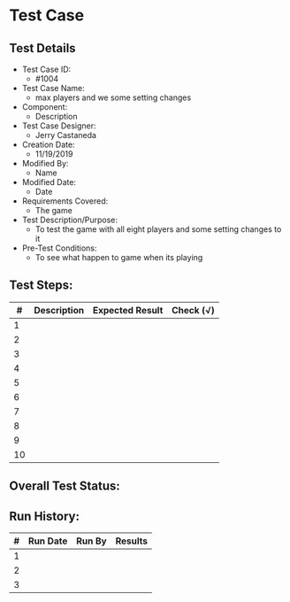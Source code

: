 # Test Case 

## Test Details

* Test Case ID:
  * #1004
* Test Case Name:
  * max players and we some setting changes 
* Component: 
  * Description
* Test Case Designer:
  * Jerry Castaneda
* Creation Date:
  * 11/19/2019
* Modified By:
  * Name
* Modified Date:
  * Date
* Requirements Covered:
  * The game
* Test Description/Purpose:
  * To test the game with all eight players and some setting changes to it
* Pre-Test Conditions:
  * To see what happen to game when its playing
## Test Steps: 
| # | Description | Expected Result | Check (√) |
| --- | --- | --- | --- |
| 1 | | | |			
| 2 | | | |			
| 3 | | | |			
| 4 | | | |			
| 5 | | | |			
| 6 | | | |			
| 7 | | | |			
| 8 | | | |			
| 9 | | | |			
| 10 | | | |			

## Overall Test Status:



## Run History:
| # |	Run Date |	Run By |	Results |
| --- | --- | --- | --- |
| 1 | | | |			
| 2 | | | |			
| 3 | | | |			
